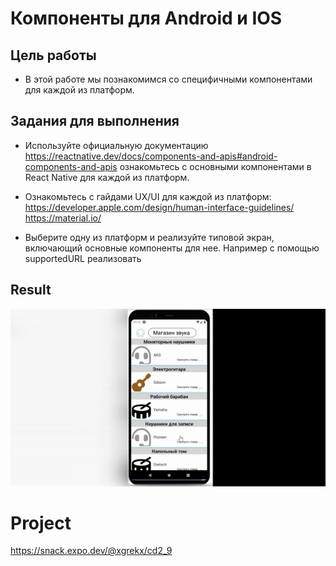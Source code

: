 # Компоненты для Android и IOS

## Цель работы

- В этой работе мы познакомимся со специфичными компонентами для каждой из платформ.

## Задания для выполнения

- Используйте официальную документацию https://reactnative.dev/docs/components-and-apis#android-components-and-apis ознакомьтесь с основными компонентами в React Native для каждой из платформ.

- Ознакомьтесь с гайдами UX/UI для каждой из платформ: https://developer.apple.com/design/human-interface-guidelines/
https://material.io/

- Выберите одну из платформ и реализуйте типовой экран, включающий основные компоненты для нее. Например с помощью supportedURL реализовать

## Result

![gif](ex.gif)

# Project

https://snack.expo.dev/@xgrekx/cd2_9
